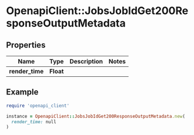 # OpenapiClient::JobsJobIdGet200ResponseOutputMetadata

## Properties

| Name | Type | Description | Notes |
| ---- | ---- | ----------- | ----- |
| **render_time** | **Float** |  |  |

## Example

```ruby
require 'openapi_client'

instance = OpenapiClient::JobsJobIdGet200ResponseOutputMetadata.new(
  render_time: null
)
```

